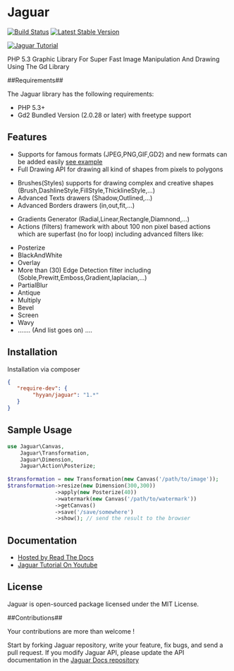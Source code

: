 # Jaguar

[![Build Status](https://travis-ci.org/hyyan/jaguar.png?branch=master)](https://travis-ci.org/hyyan/jaguar)
[![Latest Stable Version](https://poser.pugx.org/hyyan/jaguar/v/stable.png)](https://packagist.org/packages/hyyan/jaguar)

[![Jaguar Tutorial](http://img.youtube.com/vi/O14EzcWLFmc/hqdefault.jpg)](http://www.youtube.com/watch?v=O14EzcWLFmc)


PHP 5.3 Graphic Library For Super Fast Image Manipulation And Drawing Using The Gd Library

##Requirements##

The Jaguar library has the following requirements:
 - PHP 5.3+
 - Gd2 Bundled Version (2.0.28 or later) with freetype support
 
## Features

 - Supports  for famous formats (JPEG,PNG,GIF,GD2) and new formats can be added easily [see example](http://jaguar.readthedocs.org/en/latest/usage/Canvas.html#adding-new-foramts)
 - Full Drawing API for drawing all kind of shapes from pixels to polygons 
  * Brushes(Styles) supports for drawing complex and creative shapes (Brush,DashlineStyle,FillStyle,ThicklineStyle,...)
  * Advanced Texts drawers (Shadow,Outlined,...)
  * Advanced Borders drawers (in,out,fit,...)
 - Gradients Generator (Radial,Linear,Rectangle,Diamnond,...)
 - Actions (filters) framework with about 100 non pixel based actions which are superfast (no for loop) including
   advanced filters like:
  * Posterize
  * BlackAndWhite
  * Overlay
  * More than (30) Edge Detection filter including (Soble,Prewitt,Emboss,Gradient,laplacian,...)
  * PartialBlur
  * Antique
  * Multiply
  * Bevel
  * Screen
  * Wavy
  * ....... 
(And list goes on) ....
  
## Installation

Installation via composer

```json
{
   "require-dev": {
        "hyyan/jaguar": "1.*"
   }
}
```

## Sample Usage

```php
use Jaguar\Canvas,
    Jaguar\Transformation,
    Jaguar\Dimension,
    Jaguar\Action\Posterize;
    
$transformation = new Transformation(new Canvas('/path/to/image'));
$transformation->resize(new Dimension(300,300))
               ->apply(new Posterize(40))
               ->watermark(new Canvas('/path/to/watermark'))
               ->getCanvas()
               ->save('/save/somewhere')
               ->show(); // send the result to the browser
```


## Documentation

 - [Hosted by Read The Docs](http://jaguar.readthedocs.org/)
 - [Jaguar Tutorial On Youtube](http://www.youtube.com/watch?v=O14EzcWLFmc)

 
## License

Jaguar is open-sourced package licensed under the MIT License.

##Contributions##

Your contributions are more than welcome !

Start by forking Jaguar repository, write your feature, fix bugs, and send a pull request. If you modify Jaguar API, please update the API documentation in the [Jaguar Docs repository](http://www.github.com/hyyan/jaguar-docs)

